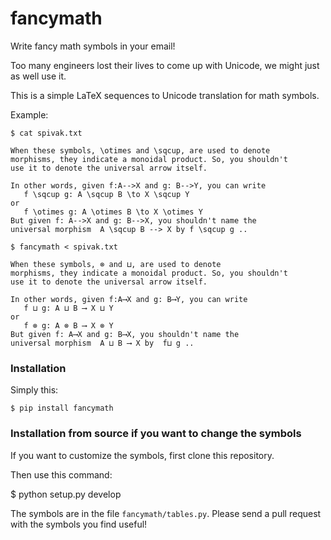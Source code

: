 # fancymath

Write fancy math symbols in your email!

Too many engineers lost their lives to come up with Unicode,
we might just as well use it.

This is a simple LaTeX sequences to Unicode translation for math symbols.


Example:

    $ cat spivak.txt

    When these symbols, \otimes and \sqcup, are used to denote
    morphisms, they indicate a monoidal product. So, you shouldn't
    use it to denote the universal arrow itself.

    In other words, given f:A-->X and g: B-->Y, you can write
       f \sqcup g: A \sqcup B \to X \sqcup Y
    or
       f \otimes g: A \otimes B \to X \otimes Y
    But given f: A-->X and g: B-->X, you shouldn't name the
    universal morphism  A \sqcup B --> X by f \sqcup g ..

    $ fancymath < spivak.txt

    When these symbols, ⊗ and ⊔, are used to denote
    morphisms, they indicate a monoidal product. So, you shouldn't
    use it to denote the universal arrow itself.

    In other words, given f:A⟶X and g: B⟶Y, you can write
       f ⊔ g: A ⊔ B ⟶ X ⊔ Y
    or
       f ⊗ g: A ⊗ B ⟶ X ⊗ Y
    But given f: A⟶X and g: B⟶X, you shouldn't name the
    universal morphism  A ⊔ B ⟶ X by  f⊔ g ..


### Installation

Simply this:

    $ pip install fancymath

### Installation from source if you want to change the symbols

If you want to customize the symbols, first clone this repository.

Then use this command:

   $ python setup.py develop

The symbols are in the file `fancymath/tables.py`. Please send a pull request
with the symbols you find useful!
